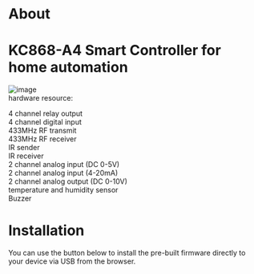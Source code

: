 # About

# KC868-A4 Smart Controller for home automation
![image](https://www.kincony.com/images/KC868-A4/KC868-A4_ESP32_relay.jpg)  
hardware resource:  

4 channel relay output  
4 channel digital input  
433MHz RF transmit  
433MHz RF receiver  
IR sender  
IR receiver  
2 channel analog input (DC 0-5V)  
2 channel analog input (4-20mA)  
2 channel analog output (DC 0-10V)  
temperature and humidity sensor  
Buzzer  

# Installation

You can use the button below to install the pre-built firmware directly to your device via USB from the browser.

<esp-web-install-button manifest="./manifest.json"></esp-web-install-button>

<script type="module" src="https://unpkg.com/esp-web-tools@5.2.0/dist/web/install-button.js?module"></script>

